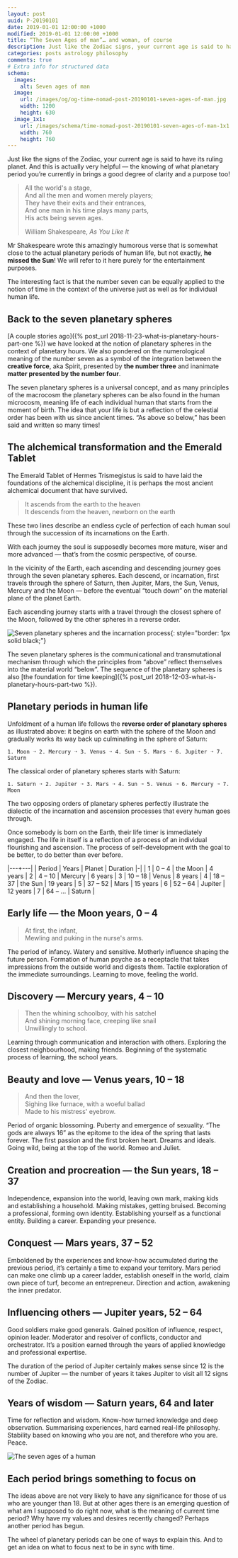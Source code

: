 ```yaml
---
layout: post
uuid: P-20190101
date: 2019-01-01 12:00:00 +1000
modified: 2019-01-01 12:00:00 +1000
title: “The Seven Ages of man”… and woman, of course
description: Just like the Zodiac signs, your current age is said to have its ruling planet. And this is actually very helpful — the knowing of what planetary period you’re currently in brings a good degree of clarity and a purpose too!
categories: posts astrology philosophy
comments: true
# Extra info for structured data
schema:
  images:
    alt: Seven ages of man
  image:
    url: /images/og/og-time-nomad-post-20190101-seven-ages-of-man.jpg
    width: 1200
    height: 630
  image_1x1:
    url: /images/schema/time-nomad-post-20190101-seven-ages-of-man-1x1.jpg
    width: 760
    height: 760
---
```


Just like the signs of the Zodiac, your current age is said to have its ruling planet. And this is actually very helpful — the knowing of what planetary period you’re currently in brings a good degree of clarity and a purpose too!

> All the world's a stage,  
> And all the men and women merely players;  
> They have their exits and their entrances,  
> And one man in his time plays many parts,  
> His acts being seven ages.  
>  	
> William Shakespeare, _As You Like It_

Mr Shakespeare wrote this amazingly humorous verse that is somewhat close to the actual planetary periods of human life, but not exactly, **he missed the Sun**! We will refer to it here purely for the entertainment purposes.

The interesting fact is that the number seven can be equally applied to the notion of time in the context of the universe just as well as for individual human life.

## Back to the seven planetary spheres

[A couple stories ago]({% post_url 2018-11-23-what-is-planetary-hours-part-one %}) we have looked at the notion of planetary spheres in the context of planetary hours. We also pondered on the numerological meaning of the number seven as a symbol of the integration between the **creative force**, aka Spirit, presented by **the number three** and inanimate **matter presented by the number four**.

The seven planetary spheres is a universal concept, and as many principles of the macrocosm the planetary spheres can be also found in the human microcosm, meaning life of each individual human that starts from the moment of birth. The idea that your life is but a reflection of the celestial order has been with us since ancient times. “As above so below,” has been said and written so many times!

## The alchemical transformation and the Emerald Tablet

The Emerald Tablet of Hermes Trismegistus is said to have laid the foundations of the alchemical discipline, it is perhaps the most ancient alchemical document that have survived.

> It ascends from the earth to the heaven  
> It descends from the heaven, newborn on the earth

These two lines describe an endless cycle of perfection of each human soul through the succession of its incarnations on the Earth. 

With each journey the soul is supposedly becomes more mature, wiser and more advanced — that’s from the cosmic perspective, of course.

In the vicinity of the Earth, each ascending and descending journey goes through the seven planetary spheres. Each descend, or incarnation, first travels through the sphere of Saturn, then Jupiter, Mars, the Sun, Venus, Mercury and the Moon — before the eventual “touch down” on the material plane of the planet Earth.

Each ascending journey starts with a travel through the closest sphere of the Moon, followed by the other spheres in a reverse order.

![Seven planetary spheres and the incarnation process](/images/illustrations/planetary-spheres-incarnation-ascension.png "Seven planetary spheres and the incarnation process"){: style="border: 1px solid black;"}

The seven planetary spheres is the communicational and transmutational mechanism through which the principles from “above” reflect themselves into the material world “below”. The sequence of the planetary spheres is also [the foundation for time keeping]({% post_url 2018-12-03-what-is-planetary-hours-part-two %}).

## Planetary periods in human life

Unfoldment of a human life follows the **reverse order of planetary spheres** as illustrated above: it begins on earth with the sphere of the Moon and gradually works its way back up culminating in the sphere of Saturn:

```
1. Moon ➝ 2. Mercury ➝ 3. Venus ➝ 4. Sun ➝ 5. Mars ➝ 6. Jupiter ➝ 7. Saturn
```

The classical order of planetary spheres starts with Saturn:

```
1. Saturn ➝ 2. Jupiter ➝ 3. Mars ➝ 4. Sun ➝ 5. Venus ➝ 6. Mercury ➝ 7. Moon
```

The two opposing orders of planetary spheres perfectly illustrate the dialectic of the incarnation and ascension processes that every human goes through.

Once somebody is born on the Earth, their life timer is immediately engaged. The life in itself is a reflection of a process of an individual flourishing and ascension. The process of self-development with the goal to be better, to do better than ever before.

|---+---|
| Period | Years | Planet | Duration
|-|
| 1 | 0 – 4 | the Moon | 4 years
| 2 | 4 – 10 | Mercury | 6 years
| 3 | 10 – 18 | Venus | 8 years
| 4 | 18 – 37 | the Sun | 19 years
| 5 | 37 – 52 | Mars | 15 years
| 6 | 52 – 64 | Jupiter | 12 years
| 7 | 64 – … | Saturn |

## Early life — the Moon years, 0 – 4

> At first, the infant,  
> Mewling and puking in the nurse's arms.

The period of infancy. Watery and sensitive. Motherly influence shaping the future person. Formation of human psyche as a receptacle that takes impressions from the outside world and digests them. Tactile exploration of the immediate surroundings. Learning to move, feeling the world.

## Discovery — Mercury years, 4 – 10

> Then the whining schoolboy, with his satchel  
> And shining morning face, creeping like snail  
> Unwillingly to school.

Learning through communication and interaction with others. Exploring the closest neighbourhood, making friends. Beginning of the systematic process of learning, the school years. 

## Beauty and love — Venus years, 10 – 18

> And then the lover,  
> Sighing like furnace, with a woeful ballad  
> Made to his mistress' eyebrow.

Period of organic blossoming. Puberty and emergence of sexuality.
“The gods are always 16” as the epitome to the idea of the spring that lasts forever. The first passion and the first broken heart. Dreams and ideals. Going wild, being at the top of the world. Romeo and Juliet.

## Creation and procreation — the Sun years, 18 – 37

Independence, expansion into the world, leaving own mark, making kids and establishing a household. Making mistakes, getting bruised. Becoming a professional, forming own identity. Establishing yourself as a functional entity. Building a career. Expanding your presence.

## Conquest — Mars years, 37 – 52

Emboldened by the experiences and know-how accumulated during the previous period, it’s certainly a time to expand your territory. Mars period can make one climb up a career ladder, establish oneself in the world, claim own piece of turf, become an entrepreneur. Direction and action, awakening the inner predator.

## Influencing others — Jupiter years, 52 – 64

Good soldiers make good generals. Gained position of influence, respect, opinion leader. Moderator and resolver of conflicts, conductor and orchestrator. It’s a position earned through the years of applied knowledge and professional expertise.

The duration of the period of Jupiter certainly makes sense since 12 is the number of Jupiter — the number of years it takes Jupiter to visit all 12 signs of the Zodiac.

## Years of wisdom — Saturn years, 64 and later

Time for reflection and wisdom. Know-how turned knowledge and deep observation. Summarising experiences, hard earned real-life philosophy. Stability based on knowing who you are not, and therefore who you are. Peace.

![The seven ages of a human](/images/illustrations/seven-ages-of-man-and-woman.jpg "The seven ages of a human")

## Each period brings something to focus on

The ideas above are not very likely to have any significance for those of us who are younger than 18. But at other ages there is an emerging question of what am I supposed to do right now, what is the meaning of current time period? Why have my values and desires recently changed? Perhaps another period has begun.

The wheel of planetary periods can be one of ways to explain this. And to get an idea on what to focus next to be in sync with time.